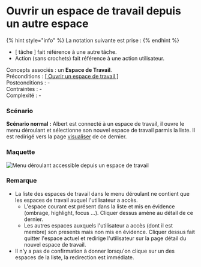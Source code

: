 # Ouvrir un espace de travail depuis un autre espace

{% hint style="info" %}
La notation suivante est prise :
{% endhint %}

* \[ tâche \] fait référence à une autre tâche.
* Action \(sans crochets\) fait référence à une action utilisateur.

Concepts associés : un **Espace de Travail**.  
Préconditions : [\[](charger-un-espace-de-travail.md)[ Ouvrir un espace de travail \]](charger-un-espace-de-travail.md)  
Postconditions : -  
Contraintes : -  
Complexité : -

### Scénario

**Scénario normal :** Albert est connecté à un espace de travail, il ouvre le menu déroulant et sélectionne son nouvel espace de travail parmis la liste. Il est redirigé vers la page [visualiser](visualiser-un-espace-de-travail.md) de ce dernier.

### Maquette

![Menu d&#xE9;roulant accessible depuis un espace de travail](../../.gitbook/assets/proposition-fil-d-ariane-6.png)



### Remarque

* La liste des espaces de travail dans le menu déroulant ne contient que les espaces de travail auquel l'utilisateur a accès.
  * L'espace courant est présent dans la liste et mis en évidence \(ombrage, highlight, focus ...\). Cliquer dessus amène au détail de ce dernier.
  * Les autres espaces auxquels l'utilisateur a accès \(dont il est membre\) son presents mais non mis en évidence. Cliquer dessus fait quitter l'espace actuel et redirige l'utilisateur sur la page détail du nouvel espace de travail.
* Il n'y a pas de confirmation à donner lorsqu'on clique sur un des espaces de la liste, la redirection est immédiate.

